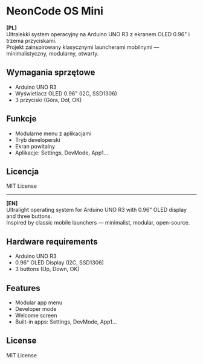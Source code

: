 # NeonCode OS Mini

**[PL]**  
Ultralekki system operacyjny na Arduino UNO R3 z ekranem OLED 0.96" i trzema przyciskami.  
Projekt zainspirowany klasycznymi launcherami mobilnymi — minimalistyczny, modularny, otwarty.

## Wymagania sprzętowe
- Arduino UNO R3
- Wyświetlacz OLED 0.96" (I2C, SSD1306)
- 3 przyciski (Góra, Dół, OK)

## Funkcje
- Modularne menu z aplikacjami
- Tryb developerski
- Ekran powitalny
- Aplikacje: Settings, DevMode, App1...

## Licencja
MIT License

---

**[EN]**  
Ultralight operating system for Arduino UNO R3 with 0.96" OLED display and three buttons.  
Inspired by classic mobile launchers — minimalist, modular, open-source.

## Hardware requirements
- Arduino UNO R3
- 0.96" OLED Display (I2C, SSD1306)
- 3 buttons (Up, Down, OK)

## Features
- Modular app menu
- Developer mode
- Welcome screen
- Built-in apps: Settings, DevMode, App1...

## License
MIT License
